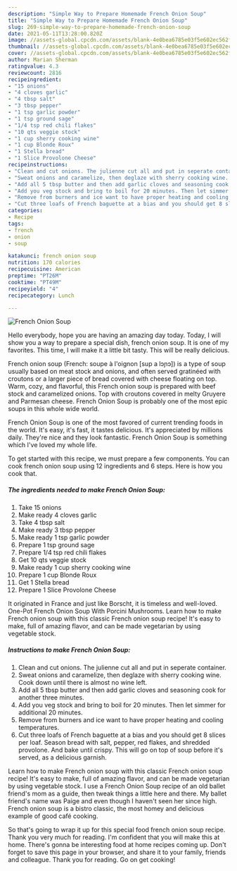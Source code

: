 ```yaml
---
description: "Simple Way to Prepare Homemade French Onion Soup"
title: "Simple Way to Prepare Homemade French Onion Soup"
slug: 269-simple-way-to-prepare-homemade-french-onion-soup
date: 2021-05-11T13:28:00.820Z
image: //assets-global.cpcdn.com/assets/blank-4e0bea6785e03f5e602ec562f230caae08da540cada707380b4fe1bbebba43da.png
thumbnail: //assets-global.cpcdn.com/assets/blank-4e0bea6785e03f5e602ec562f230caae08da540cada707380b4fe1bbebba43da.png
cover: //assets-global.cpcdn.com/assets/blank-4e0bea6785e03f5e602ec562f230caae08da540cada707380b4fe1bbebba43da.png
author: Marian Sherman
ratingvalue: 4.3
reviewcount: 2816
recipeingredient:
- "15 onions"
- "4 cloves garlic"
- "4 tbsp salt"
- "3 tbsp pepper"
- "1 tsp garlic powder"
- "1 tsp ground sage"
- "1/4 tsp red chili flakes"
- "10 qts veggie stock"
- "1 cup sherry cooking wine"
- "1 cup Blonde Roux"
- "1 Stella bread"
- "1 Slice Provolone Cheese"
recipeinstructions:
- "Clean and cut onions. The julienne cut all and put in seperate container."
- "Sweat onions and caramelize, then deglaze with sherry cooking wine. Cook down until there is almost no wine left."
- "Add all 5 tbsp butter and then add garlic cloves and seasoning cook for another three minutes."
- "Add you veg stock and bring to boil for 20 minutes. Then let simmer for additional 20 minutes."
- "Remove from burners and ice want to have proper heating and cooling temperatures."
- "Cut three loafs of French baguette at a bias and you should get 8 slices per loaf. Season bread with salt, pepper, red flakes, and shredded provolone. And bake until crispy. This will go on top of soup before it&#39;s served, as a delicious garnish."
categories:
- Recipe
tags:
- french
- onion
- soup

katakunci: french onion soup 
nutrition: 170 calories
recipecuisine: American
preptime: "PT26M"
cooktime: "PT49M"
recipeyield: "4"
recipecategory: Lunch

---
```



![French Onion Soup](//assets-global.cpcdn.com/assets/blank-4e0bea6785e03f5e602ec562f230caae08da540cada707380b4fe1bbebba43da.png)

Hello everybody, hope you are having an amazing day today. Today, I will show you a way to prepare a special dish, french onion soup. It is one of my favorites. This time, I will make it a little bit tasty. This will be really delicious.

French onion soup (French: soupe à l&#39;oignon [sup a lɔɲɔ]) is a type of soup usually based on meat stock and onions, and often served gratinéed with croutons or a larger piece of bread covered with cheese floating on top. Warm, cozy, and flavorful, this French onion soup is prepared with beef stock and caramelized onions. Top with croutons covered in melty Gruyere and Parmesan cheese. French Onion Soup is probably one of the most epic soups in this whole wide world.

French Onion Soup is one of the most favored of current trending foods in the world. It's easy, it's fast, it tastes delicious. It's appreciated by millions daily. They're nice and they look fantastic. French Onion Soup is something which I've loved my whole life.


To get started with this recipe, we must prepare a few components. You can cook french onion soup using 12 ingredients and 6 steps. Here is how you cook that.

<!--inarticleads1-->

##### The ingredients needed to make French Onion Soup:

1. Take 15 onions
1. Make ready 4 cloves garlic
1. Take 4 tbsp salt
1. Make ready 3 tbsp pepper
1. Make ready 1 tsp garlic powder
1. Prepare 1 tsp ground sage
1. Prepare 1/4 tsp red chili flakes
1. Get 10 qts veggie stock
1. Make ready 1 cup sherry cooking wine
1. Prepare 1 cup Blonde Roux
1. Get 1 Stella bread
1. Prepare 1 Slice Provolone Cheese


It originated in France and just like Borscht, it is timeless and well-loved. One-Pot French Onion Soup With Porcini Mushrooms. Learn how to make French onion soup with this classic French onion soup recipe! It&#39;s easy to make, full of amazing flavor, and can be made vegetarian by using vegetable stock. 

<!--inarticleads2-->

##### Instructions to make French Onion Soup:

1. Clean and cut onions. The julienne cut all and put in seperate container.
1. Sweat onions and caramelize, then deglaze with sherry cooking wine. Cook down until there is almost no wine left.
1. Add all 5 tbsp butter and then add garlic cloves and seasoning cook for another three minutes.
1. Add you veg stock and bring to boil for 20 minutes. Then let simmer for additional 20 minutes.
1. Remove from burners and ice want to have proper heating and cooling temperatures.
1. Cut three loafs of French baguette at a bias and you should get 8 slices per loaf. Season bread with salt, pepper, red flakes, and shredded provolone. And bake until crispy. This will go on top of soup before it&#39;s served, as a delicious garnish.


Learn how to make French onion soup with this classic French onion soup recipe! It&#39;s easy to make, full of amazing flavor, and can be made vegetarian by using vegetable stock. I use a French Onion Soup recipe of an old ballet friend&#39;s mom as a guide, then tweak things a little here and there. My ballet friend&#39;s name was Paige and even though I haven&#39;t seen her since high. French onion soup is a bistro classic, the most homey and delicious example of good café cooking. 

So that's going to wrap it up for this special food french onion soup recipe. Thank you very much for reading. I'm confident that you will make this at home. There's gonna be interesting food at home recipes coming up. Don't forget to save this page in your browser, and share it to your family, friends and colleague. Thank you for reading. Go on get cooking!
